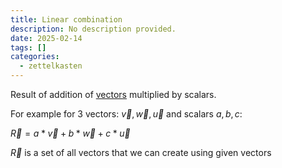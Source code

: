 ```yaml
---
title: Linear combination
description: No description provided.
date: 2025-02-14
tags: []
categories:
  - zettelkasten
---
```


Result of addition of [vectors](Vector.md) multiplied by scalars.

For example for 3 vectors: $\vec{v},\vec{w},\vec{u}$ and scalars $a,b,c$:

$\vec{R} = a * \vec{v} + b * \vec{w} + c * \vec{u}$

$\vec{R}$ is a set of all vectors that we can create using given vectors
